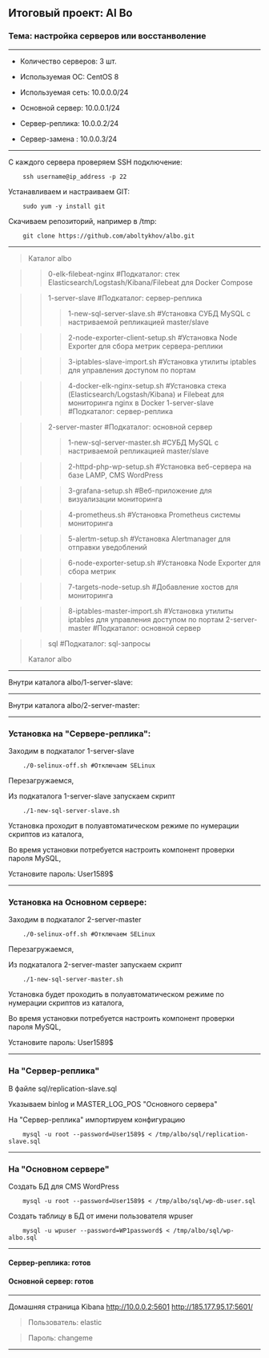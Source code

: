 ## Итоговый проект: Al Bo

### Тема: настройка серверов или восстанволение

---

- Количество серверов: 3 шт.

- Используемая ОС: CentOS 8

- Используемая сеть: 10.0.0.0/24

- Основной сервер: 10.0.0.1/24

- Сервер-реплика: 10.0.0.2/24

- Сервер-замена : 10.0.0.3/24 

---

С каждого сервера проверяем SSH подключение: 

        ssh username@ip_address -p 22

Устанавливаем и настраиваем GIT: 

        sudo yum -y install git

Скачиваем репозиторий, например в /tmp: 

        git clone https://github.com/aboltykhov/albo.git

---

> Каталог albo

>> 0-elk-filebeat-nginx		#Подкаталог: стек Elasticsearch/Logstash/Kibana/Filebeat для Docker Compose

>> 1-server-slave				#Подкаталог: сервер-реплика
>>> 1-new-sql-server-slave.sh		#Установка СУБД MySQL c настриваемой репликацией master/slave

>>> 2-node-exporter-client-setup.sh	#Установка Node Exporter для сбора метрик сервера-реплики

>>> 3-iptables-slave-import.sh		#Установка утилиты iptables для управления доступом по портам

>>> 4-docker-elk-nginx-setup.sh		#Установка стека (Elasticsearch/Logstash/Kibana) и Filebeat для мониторинга nginx в Docker
>> 1-server-slave				#Подкаталог: сервер-реплика

>> 2-server-master				#Подкаталог: основной сервер
>>> 1-new-sql-server-master.sh	#СУБД MySQL c настриваемой репликацией master/slave

>>> 2-httpd-php-wp-setup.sh		#Установка веб-сервера на базе LAMP, CMS WordPress

>>> 3-grafana-setup.sh			#Веб-приложение для визуализации мониторинга

>>> 4-prometheus.sh				#Установка Prometheus системы мониторинга 

>>> 5-alertm-setup.sh			#Установка Alertmanager для отправки уведоблений

>>> 6-node-exporter-setup.sh		#Установка Node Exporter для сбора метрик

>>> 7-targets-node-setup.sh		#Добавление хостов для мониторинга

>>> 8-iptables-master-import.sh	#Установка утилиты iptables для управления доступом по портам
>> 2-server-master				#Подкаталог: основной сервер

>> sql					      	#Подкаталог: sql-запросы 
> 
> Каталог albo

---

Внутри каталога albo/1-server-slave:

---

Внутри каталога albo/2-server-master:

---

### Установка на "Сервере-реплика":

Заходим в подкаталог 1-server-slave

        ./0-selinux-off.sh #Отключаем SELinux

Перезагружаемся,

Из подкаталога 1-server-slave запускаем скрипт 

        ./1-new-sql-server-slave.sh

Установка проходит в полуавтоматическом режиме по нумерации скриптов из каталога,

Во время установки потребуется настроить компонент проверки пароля MySQL, 

Установите пароль: User1589$

---

### Установка на Основном сервере:

Заходим в подкаталог 2-server-master

        ./0-selinux-off.sh #Отключаем SELinux

Перезагружаемся,

Из подкаталога 2-server-master запускаем скрипт  

        ./1-new-sql-server-master.sh

Установка будет проходить в полуавтоматическом режиме по нумерации скриптов из каталога,

Во время установки потребуется настроить компонент проверки пароля MySQL, 

Установите пароль: User1589$

---

### На "Сервер-реплика"

В файле sql/replication-slave.sql

Указываем binlog и MASTER_LOG_POS "Основного сервера"

На "Сервер-реплика" импортируем конфигурацию

        mysql -u root --password=User1589$ < /tmp/albo/sql/replication-slave.sql

---

### На "Основном сервере"

Создать БД для CMS WordPress

        mysql -u root --password=User1589$ < /tmp/albo/sql/wp-db-user.sql

Создать таблицу в БД от имени пользователя wpuser

        mysql -u wpuser --password=WP1password$ < /tmp/albo/sql/wp-albo.sql

---

#### Сервер-реплика: готов

#### Основной сервер: готов

---

Домашняя страница Kibana http://10.0.0.2:5601 http://185.177.95.17:5601/

> Пользователь: elastic

> Пароль: changeme

---
